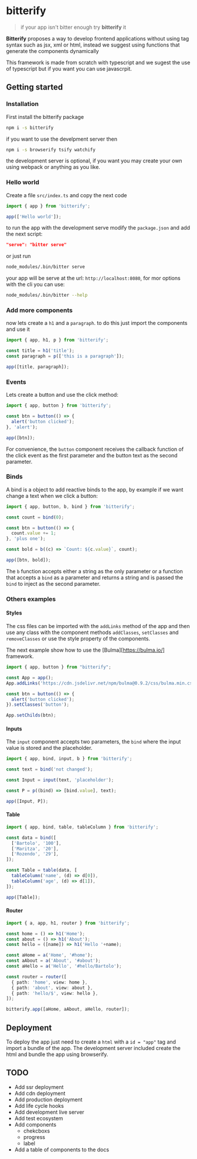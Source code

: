 # bitterify

> if your app isn't bitter enough try **bitterify** it

**Bitterify** proposes a way to develop frontend applications without using tag
syntax such as jsx, xml or html, instead we suggest using functions that
generate the components dynamically

This framework is made from scratch with typescript and we sugest the use of
typescript but if you want you can use javascrpit.

## Getting started

### Installation

First install the bitterify package

``` sh
npm i -s bitterify
```

if you want to use the develpment server then

``` sh
npm i -s browserify tsify watchify
```

the development server is optional,
if you want you may create your own using webpack or anything as you like.

### Hello world

Create a file `src/index.ts` and copy the next code

``` ts
import { app } from 'bitterify';

app(['Hello world']);
```

to run the app with the development serve modify the `package.json`
and add the next script:

``` json
"serve": "bitter serve"
```

or just run

``` sh
node_modules/.bin/bitter serve
```

your app will be serve at the url: `http://localhost:8080`, for mor options
with the cli you can use:

``` sh
node_modules/.bin/bitter --help
```

### Add more components

now lets create a `h1` and a `paragraph`.
to do this just import the components and use it

``` ts
import { app, h1, p } from 'bitterify';

const title = h1('title');
const paragraph = p(['this is a paragraph']);

app([title, paragraph]);
```

### Events

Lets create a button and use the click method:

``` ts
import { app, button } from 'bitterify';

const btn = button(() => {
  alert('button clicked');
}, 'alert');

app([btn]);
```

For convenience, the `button` component receives the callback function of
the click event as the first parameter and the button text as the second parameter.

### Binds

A bind is a object to add reactive binds to the app,
by example if we want change a text when we click a button:

``` ts
import { app, button, b, bind } from 'bitterify';

const count = bind(0);

const btn = button(() => {
  count.value += 1;
}, 'plus one');

const bold = b((c) => `Count: ${c.value}`, count);

app([btn, bold]);
```

The `b` function accepts either a string as the only parameter or a
function that accepts a `bind` as a parameter and returns a string and is
passed the `bind` to inject as the second parameter.

### Others examples

#### Styles

The css files can be imported with the `addLinks` method of the app and then
use any class with the component methods `addClasses`, `setClasses` and `removeClasses`
or use the style property of the components.

The next example show how to use the [Bulma][https://bulma.io/] framework.

``` ts
import { app, button } from "bitterify";

const App = app();
App.addLinks('https://cdn.jsdelivr.net/npm/bulma@0.9.2/css/bulma.min.css');

const btn = button(() => {
  alert('button clicked');
}).setClasses('button');

App.setChilds(btn);
```

#### Inputs

The `input` component accepts two parameters, the `bind` where the input
value is stored and the placeholder.

``` ts
import { app, bind, input, b } from 'bitterify';

const text = bind('not changed');

const Input = input(text, 'placeholder');

const P = p((bind) => [bind.value], text);

app([Input, P]);
```

#### Table

``` ts
import { app, bind, table, tableColumn } from 'bitterify';

const data = bind([
  ['Bartolo', '100'],
  ['Maritza', '20'],
  ['Rozendo', '29'],
]);

const Table = table(data, [
  tableColumn('name', (d) => d[0]),
  tableColumn('age', (d) => d[1]),
]);

app([Table]);
```

#### Router

``` ts
import { a, app, h1, router } from 'bitterify';

const home = () => h1('Home');
const about = () => h1('About');
const hello = ([name]) => h1('Hello '+name);

const aHome = a('Home', '#home');
const aAbout = a('About', '#about');
const aHello = a('Hello', '#hello/Bartolo');

const router = router([
  { path: 'home', view: home },
  { path: 'about', view: about },
  { path: 'hello/$', view: hello },
]);

bitterify.app([aHome, aAbout, aHello, router]);
```

## Deployment

To deploy the app just need to create a `html` with a `id = "app"`
tag and import a bundle of the app.
The development server included create the html and bundle the app using browserify.

## TODO

- Add ssr deployment
- Add cdn deployment
- Add production deployment
- Add life cycle hooks
- Add development live server
- Add test ecosystem
- Add components
  - chekcboxs
  - progress
  - label
- Add a table of components to the docs
